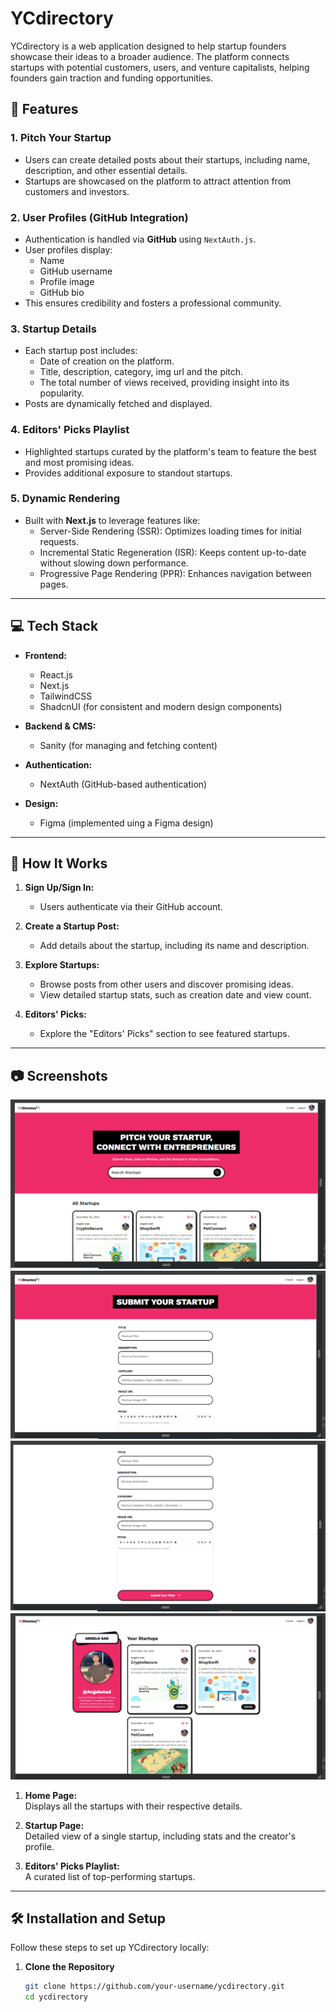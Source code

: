 # YCdirectory

YCdirectory is a web application designed to help startup founders showcase their ideas to a broader audience. The platform connects startups with potential customers, users, and venture capitalists, helping founders gain traction and funding opportunities.

## 🌟 Features

### 1. **Pitch Your Startup**
   - Users can create detailed posts about their startups, including name, description, and other essential details.
   - Startups are showcased on the platform to attract attention from customers and investors.

### 2. **User Profiles (GitHub Integration)**
   - Authentication is handled via **GitHub** using `NextAuth.js`.
   - User profiles display:
     - Name
     - GitHub username
     - Profile image
     - GitHub bio
   - This ensures credibility and fosters a professional community.

### 3. **Startup Details**
   - Each startup post includes:
     - Date of creation on the platform.
     - Title, description, category, img url and the pitch.
     - The total number of views received, providing insight into its popularity.
   - Posts are dynamically fetched and displayed.

### 4. **Editors' Picks Playlist**
   - Highlighted startups curated by the platform's team to feature the best and most promising ideas.
   - Provides additional exposure to standout startups.

### 5. **Dynamic Rendering**
   - Built with **Next.js** to leverage features like:
     - Server-Side Rendering (SSR): Optimizes loading times for initial requests.
     - Incremental Static Regeneration (ISR): Keeps content up-to-date without slowing down performance.
     - Progressive Page Rendering (PPR): Enhances navigation between pages.

---

## 💻 Tech Stack

- **Frontend:**  
  - React.js  
  - Next.js  
  - TailwindCSS  
  - ShadcnUI (for consistent and modern design components)

- **Backend & CMS:**  
  - Sanity (for managing and fetching content)  

- **Authentication:**  
  - NextAuth (GitHub-based authentication)  

- **Design:**  
  - Figma (implemented uing a Figma design)

---

## 🚀 How It Works

1. **Sign Up/Sign In:**  
   - Users authenticate via their GitHub account.

2. **Create a Startup Post:**  
   - Add details about the startup, including its name and description.

3. **Explore Startups:**  
   - Browse posts from other users and discover promising ideas.  
   - View detailed startup stats, such as creation date and view count.

4. **Editors' Picks:**  
   - Explore the "Editors' Picks" section to see featured startups.

---

## 📷 Screenshots
![](./images/Screenshot%20(88).png)
![](./images/Screenshot%20(89).png)
![](./images/Screenshot%20(90).png)
![](./images/Screenshot%20(91).png)

1. **Home Page:**  
   Displays all the startups with their respective details.

2. **Startup Page:**  
   Detailed view of a single startup, including stats and the creator's profile.

3. **Editors' Picks Playlist:**  
   A curated list of top-performing startups.

---

## 🛠️ Installation and Setup

Follow these steps to set up YCdirectory locally:

1. **Clone the Repository**  
   ```bash
   git clone https://github.com/your-username/ycdirectory.git
   cd ycdirectory
